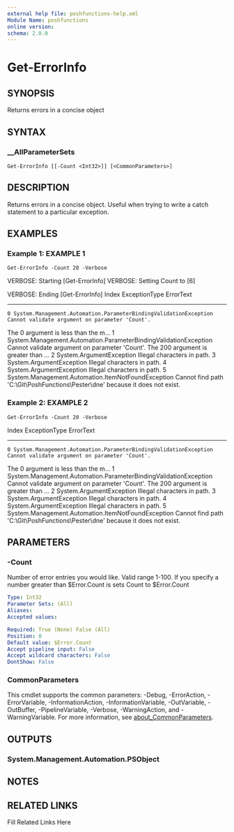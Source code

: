 ```yaml
---
external help file: poshfunctions-help.xml
Module Name: poshfunctions
online version: 
schema: 2.0.0
---
```


# Get-ErrorInfo

## SYNOPSIS

Returns errors in a concise object

## SYNTAX

### __AllParameterSets

```
Get-ErrorInfo [[-Count <Int32>]] [<CommonParameters>]
```

## DESCRIPTION

Returns errors in a concise object.
Useful when trying to write a catch statement to a particular exception.


## EXAMPLES

### Example 1: EXAMPLE 1

```
Get-ErrorInfo -Count 20 -Verbose
```

VERBOSE: Starting [Get-ErrorInfo]
VERBOSE: Setting Count to [6]

VERBOSE: Ending [Get-ErrorInfo]
Index ExceptionType                                                    ErrorText
----- -------------                                                    ---------
    0 System.Management.Automation.ParameterBindingValidationException Cannot validate argument on parameter 'Count'.
The 0 argument is less than the m...
    1 System.Management.Automation.ParameterBindingValidationException Cannot validate argument on parameter 'Count'.
The 200 argument is greater than ...
    2 System.ArgumentException                                         Illegal characters in path.
    3 System.ArgumentException                                         Illegal characters in path.
    4 System.ArgumentException                                         Illegal characters in path.
    5 System.Management.Automation.ItemNotFoundException               Cannot find path 'C:\Git\PoshFunctions\Pester\dne' because it does not exist.





### Example 2: EXAMPLE 2

```
Get-ErrorInfo -Count 20 -Verbose
```

Index ExceptionType                                                    ErrorText
----- -------------                                                    ---------
    0 System.Management.Automation.ParameterBindingValidationException Cannot validate argument on parameter 'Count'.
The 0 argument is less than the m...
    1 System.Management.Automation.ParameterBindingValidationException Cannot validate argument on parameter 'Count'.
The 200 argument is greater than ...
    2 System.ArgumentException                                         Illegal characters in path.
    3 System.ArgumentException                                         Illegal characters in path.
    4 System.ArgumentException                                         Illegal characters in path.
    5 System.Management.Automation.ItemNotFoundException               Cannot find path 'C:\Git\PoshFunctions\Pester\dne' because it does not exist.






## PARAMETERS

### -Count

Number of error entries you would like.
Valid range 1-100.
If you specify a number greater than $Error.Count is sets Count to $Error.Count

```yaml
Type: Int32
Parameter Sets: (All)
Aliases: 
Accepted values: 

Required: True (None) False (All)
Position: 0
Default value: $Error.Count
Accept pipeline input: False
Accept wildcard characters: False
DontShow: False
```


### CommonParameters

This cmdlet supports the common parameters: -Debug, -ErrorAction, -ErrorVariable, -InformationAction, -InformationVariable, -OutVariable, -OutBuffer, -PipelineVariable, -Verbose, -WarningAction, and -WarningVariable. For more information, see [about_CommonParameters](http://go.microsoft.com/fwlink/?LinkID=113216).

## OUTPUTS

### System.Management.Automation.PSObject



## NOTES



## RELATED LINKS

Fill Related Links Here

